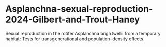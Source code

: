 # Asplanchna-sexual-reproduction-2024-Gilbert-and-Trout-Haney
Sexual reproduction in the rotifer Asplanchna brightwellii from a temporary habitat: Tests for transgenerational and population-density effects
